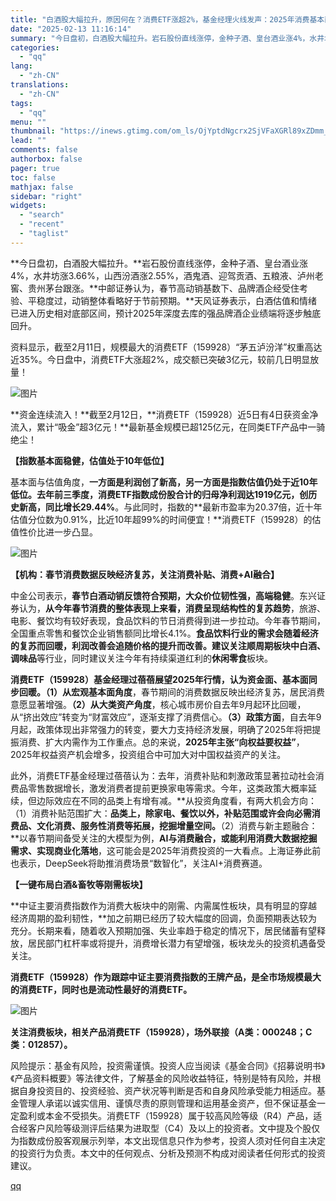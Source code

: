 ```yaml
---
title: "白酒股大幅拉升，原因何在？消费ETF涨超2%，基金经理火线发声：2025年消费基本面、资金面双双回暖！"
date: "2025-02-13 11:16:14"
summary: "今日盘初，白酒股大幅拉升。岩石股份直线涨停，金种子酒、皇台酒业涨4%，水井坊涨3.66%，山西汾酒涨..."
categories:
  - "qq"
lang:
  - "zh-CN"
translations:
  - "zh-CN"
tags:
  - "qq"
menu: ""
thumbnail: "https://inews.gtimg.com/om_ls/OjYptdNgcrx2SjVFaXGRl89xZDmm_Vq-igqGOg2NbJUmwAA_640360/0"
lead: ""
comments: false
authorbox: false
pager: true
toc: false
mathjax: false
sidebar: "right"
widgets:
  - "search"
  - "recent"
  - "taglist"
---
```


**今日盘初，白酒股大幅拉升。**岩石股份直线涨停，金种子酒、皇台酒业涨4%，水井坊涨3.66%，山西汾酒涨2.55%，酒鬼酒、迎驾贡酒、五粮液、泸州老窖、贵州茅台跟涨。**中邮证券认为，春节高动销基数下、品牌酒企经受住考验、平稳度过，动销整体看略好于节前预期。**天风证券表示，白酒估值和情绪已进入历史相对底部区间，预计2025年深度去库的强品牌酒企业绩端将逐步触底回升。

资料显示，截至2月11日，规模最大的消费ETF（159928）“茅五泸汾洋”权重高达近35%。今日盘中，消费ETF大涨超2%，成交额已突破3亿元，较前几日明显放量！

![图片](https://inews.gtimg.com/om_bt/O8iI1dJtknqXRoZxUSWRW7byKCqSfojuXNeTDrVQplgroAA/641)

**资金连续流入！**截至2月12日，**消费ETF（159928）近5日有4日获资金净流入，累计“吸金”超3亿元！**最新基金规模已超125亿元，在同类ETF产品中一骑绝尘！

**【指数基本面稳健，估值处于10年低位】**

基本面与估值角度，**一方面是利润创了新高，另一方面是指数估值仍处于近10年低位。**去年前三季度，消费ETF指数成份股合计的**归母净利润达1919亿元，创历史新高，同比增长29.44%**。与此同时，指数的**最新市盈率为20.37倍，近十年估值分位数为0.91%，比近10年超99%的时间便宜！**消费ETF（159928）的估值性价比进一步凸显。

![图片](https://inews.gtimg.com/om_bt/OPxy_GWp3O-cQ3YQvBsGb7ibveinubqWf6byqQcWJ8wNIAA/641)

**【机构：春节消费数据反映经济复苏，关注消费补贴、消费+AI融合】**

中金公司表示，**春节白酒动销反馈符合预期，大众价位韧性强，高端稳健**。东兴证券认为，**从今年春节消费的整体表现上来看，消费呈现结构性的复苏趋势**，旅游、电影、餐饮均有较好表现，食品饮料的节日消费得到进一步拉动。今年春节期间，全国重点零售和餐饮企业销售额同比增长4.1%。**食品饮料行业的需求会随着经济的复苏而回暖，利润改善会追随价格的提升而改善。**建议关注顺周期板块中**白酒、调味品**等行业，同时建议关注今年有持续渠道红利的**休闲零食**板块。

**消费ETF（159928）基金经理过蓓蓓展望2025年行情，认为资金面、基本面同步回暖。（1）从宏观基本面角度**，春节期间的消费数据反映出经济复苏，居民消费意愿显著增强。**（2）从大类资产角度**，核心城市房价自去年9月起环比回暖，从“挤出效应”转变为“财富效应”，逐渐支撑了消费信心。**（3）政策方面**，自去年9月起，政策体现出非常强力的转变，要大力支持经济发展，明确了2025年将把提振消费、扩大内需作为工作重点。总的来说，**2025年主张“向权益要权益”**，2025年权益资产机会增多，投资组合中可加大对中国权益资产的关注。

此外，消费ETF基金经理过蓓蓓认为：去年，消费补贴和刺激政策显著拉动社会消费品零售数据增长，激发消费者提前更换家电等需求。今年，这类政策大概率延续，但边际效应在不同的品类上有增有减。**从投资角度看，有两大机会方向：（1）消费补贴范围扩大：**品类上，除家电、餐饮以外，补贴范围或许会向必需消费品、文化消费、服务性消费等拓展，挖掘增量空间。**（2）消费与新主题融合：**以春节期间备受关注的大模型为例，**AI与消费融合，或能利用消费大数据挖掘需求、实现商业化落地**，这可能会是2025年消费投资的一大看点。上海证券此前也表示，DeepSeek将助推消费场景“数智化”，关注AI+消费赛道。

**【一键布局白酒&畜牧等刚需板块】**

**中证主要消费指数作为消费大板块中的刚需、内需属性板块，具有明显的穿越经济周期的盈利韧性，**加之前期已经历了较大幅度的回调，负面预期表达较为充分。长期来看，随着收入预期加强、失业率趋于稳定的情况下，居民储蓄有望释放，居民部门杠杆率或将提升，消费增长潜力有望增强，板块龙头的投资机遇备受关注。

**消费ETF（159928）作为跟踪中证主要消费指数的王牌产品，是全市场规模最大的消费ETF，同时也是流动性最好的消费ETF。**

![图片](https://inews.gtimg.com/om_bt/O2351rdIlqx2vnsrgSMV_F2l0zMZ3ZF5DA6hou_hyY3goAA/641)

**关注消费板块，相关产品消费ETF（159928），场外联接（A类：000248；C类：012857）。**

风险提示：基金有风险，投资需谨慎。投资人应当阅读《基金合同》《招募说明书》《产品资料概要》等法律文件，了解基金的风险收益特征，特别是特有风险，并根据自身投资目的、投资经验、资产状况等判断是否和自身风险承受能力相适应。基金管理人承诺以诚实信用、谨慎尽责的原则管理和运用基金资产，但不保证基金一定盈利或本金不受损失。消费ETF（159928）属于较高风险等级（R4）产品，适合经客户风险等级测评后结果为进取型（C4）及以上的投资者。文中提及个股仅为指数成份股客观展示列举，本文出现信息只作为参考，投资人须对任何自主决定的投资行为负责。本文中的任何观点、分析及预测不构成对阅读者任何形式的投资建议。

[qq](https://new.qq.com/rain/a/20250213A0388Y00)
